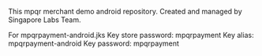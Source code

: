 This mpqr merchant demo android repository.
Created and managed by Singapore Labs Team.

For mpqrpayment-android.jks
Key store password: mpqrpayment
Key alias: mpqrpayment-android
Key password: mpqrpayment
